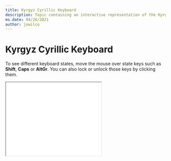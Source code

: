 ```yaml
--- 
title: Kyrgyz Cyrillic Keyboard 
description: Topic containing an interactive representation of the Kyrgyz Cyrillic Keyboard 
ms.date: 04/26/2021 
author: jowilco 
--- 
```

 
# Kyrgyz Cyrillic Keyboard 
 
To see different keyboard states, move the mouse over state keys such as **Shift**, **Caps** or **AltGr**. You can also lock or unlock those keys by clicking them. 
 
<iframe src="kbdkyr.html" height="230"></iframe> 
